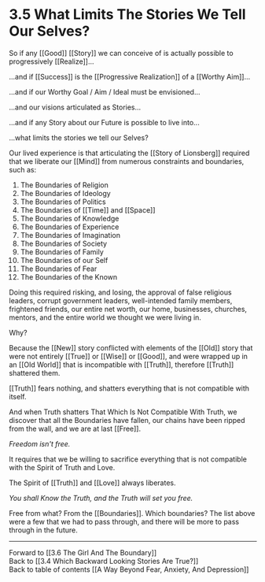 # 3.5 What Limits The Stories We Tell Our Selves?

So if any [[Good]] [[Story]] we can conceive of is actually possible to progressively [[Realize]]...

...and if [[Success]] is the [[Progressive Realization]] of a [[Worthy Aim]]...

...and if our Worthy Goal / Aim / Ideal must be envisioned... 

...and our visions articulated as Stories... 

...and if any Story about our Future is possible to live into... 

...what limits the stories we tell our Selves? 

Our lived experience is that articulating the  [[Story of Lionsberg]] required that we liberate our [[Mind]] from numerous constraints and boundaries, such as: 

1. The Boundaries of Religion  
2. The Boundaries of Ideology  
3. The Boundaries of Politics  
4. The Boundaries of [[Time]] and [[Space]]  
5. The Boundaries of Knowledge  
6. The Boundaries of Experience  
7. The Boundaries of Imagination  
8. The Boundaries of Society  
9. The Boundaries of Family  
10. The Boundaries of our Self  
11. The Boundaries of Fear  
12. The Boundaries of the Known  

Doing this required risking, and losing, the approval of false religious leaders, corrupt government leaders, well-intended family members, frightened friends, our entire net worth, our home, businesses, churches, mentors, and the entire world we thought we were living in. 

Why? 

Because the [[New]] story conflicted with elements of the [[Old]] story that were not entirely [[True]] or [[Wise]] or [[Good]], and were wrapped up in an [[Old World]] that is incompatible with [[Truth]], therefore [[Truth]] shattered them. 

[[Truth]] fears nothing, and shatters everything that is not compatible with itself. 

And when Truth shatters That Which Is Not Compatible With Truth, we discover that all the Boundaries have fallen, our chains have been ripped from the wall, and we are at last [[Free]]. 

_Freedom isn't free._

It requires that we be willing to sacrifice everything that is not compatible with the Spirit of Truth and Love. 

The Spirit of [[Truth]] and [[Love]] always liberates. 

_You shall Know the Truth, and the Truth will set you free._  

Free from what? From the [[Boundaries]]. Which boundaries? The list above were a few that we had to pass through, and there will be more to pass through in the future. 

___

Forward to [[3.6 The Girl And The Boundary]]           
Back to [[3.4 Which Backward Looking Stories Are True?]]        
Back to table of contents [[A Way Beyond Fear, Anxiety, And Depression]]    


